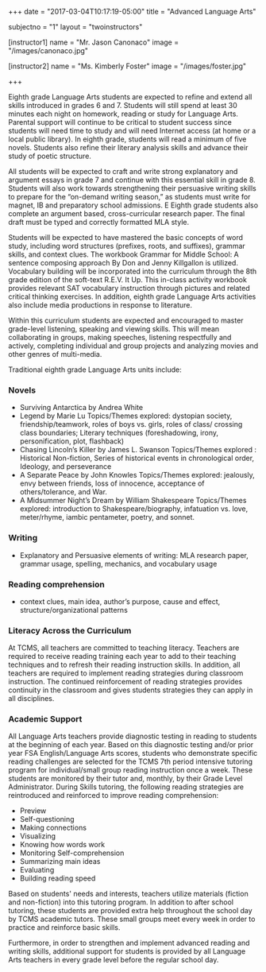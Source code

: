 +++
date = "2017-03-04T10:17:19-05:00"
title = "Advanced Language Arts"

subjectno = "1"
layout = "twoinstructors"

[instructor1]
name = "Mr. Jason Canonaco"
image = "/images/canonaco.jpg"

[instructor2]
name = "Ms. Kimberly Foster"
image = "/images/foster.jpg"

+++

Eighth grade Language Arts students are expected to refine and extend all skills introduced in grades 6 and 7. Students will still spend at least 30 minutes each night on homework, reading or study for Language Arts. Parental support will continue to be critical to student success since students will need time to study and will need Internet access (at home or a local public library). In eighth grade, students will read a minimum of five novels. Students also refine their literary analysis skills and advance their study of poetic structure.

All students will be expected to craft and write strong explanatory and argument essays in grade 7 and continue with this essential skill in grade 8. Students will also work towards strengthening their persuasive writing skills to prepare for the “on-demand writing season,” as students must write for magnet, IB and preparatory school admissions. E Eighth grade students also complete an argument based, cross-curricular research paper. The final draft must be typed and correctly formatted MLA style.

Students will be expected to have mastered the basic concepts of word study, including word structures (prefixes, roots, and suffixes), grammar skills, and context clues. The workbook Grammar for Middle School: A sentence composing approach By Don and Jenny Killgallon is utilized. Vocabulary building will be incorporated into the curriculum through the 8th grade edition of the soft-text R.E.V. It Up. This in-class activity workbook provides relevant SAT vocabulary instruction through pictures and related critical thinking exercises. In addition, eighth grade Language Arts activities also include media productions in response to literature.

Within this curriculum students are expected and encouraged to master grade-level listening, speaking and viewing skills. This will mean collaborating in groups, making speeches, listening respectfully and actively, completing individual and group projects and analyzing movies and other genres of multi-media.

Traditional eighth grade Language Arts units include:

### Novels

* Surviving Antarctica by Andrea White
* Legend by Marie Lu
Topics/Themes explored: dystopian society, friendship/teamwork, roles of boys vs. girls, roles of class/ crossing class boundaries; Literary techniques (foreshadowing, irony, personification, plot, flashback)
* Chasing Lincoln’s Killer by James L. Swanson
Topics/Themes explored : Historical Non-fiction, Series of historical events in chronological order, Ideology, and perseverance
* A Separate Peace by John Knowles
Topics/Themes explored: jealously, envy between friends, loss of innocence, acceptance of others/tolerance, and War.
* A Midsummer Night’s Dream by William Shakespeare
Topics/Themes explored: introduction to Shakespeare/biography, infatuation vs. love, meter/rhyme, iambic pentameter, poetry, and sonnet.

### Writing

* Explanatory and Persuasive elements of writing: MLA research paper, grammar usage, spelling, mechanics, and vocabulary usage

### Reading comprehension

* context clues, main idea, author’s purpose, cause and effect, structure/organizational patterns

### Literacy Across the Curriculum

At TCMS, all teachers are committed to teaching literacy.  Teachers are required to receive reading training each year to add to their teaching techniques and to refresh their reading instruction skills.  In addition, all teachers are required to implement reading strategies during classroom instruction. The continued reinforcement of reading strategies provides continuity in the classroom and gives students strategies they can apply in all disciplines.

### Academic Support

All Language Arts teachers provide diagnostic testing in reading to students at the beginning of each year. Based on this diagnostic testing and/or prior year FSA English/Language Arts scores, students who demonstrate specific reading challenges are selected for the TCMS 7th period intensive tutoring program for individual/small group reading instruction once a week. These students are monitored by their tutor and, monthly, by their Grade Level Administrator. During Skills tutoring, the following reading strategies are reintroduced and reinforced to improve reading comprehension:

* Preview 
* Self-questioning 
* Making connections 
* Visualizing
* Knowing how words work 
* Monitoring Self-comprehension
* Summarizing main ideas 
* Evaluating 
* Building reading speed

Based on students' needs and interests, teachers utilize materials (fiction and non-fiction) into this tutoring program. In addition to after school tutoring, these students are provided extra help throughout the school day by TCMS academic tutors. These small groups meet every week in order to practice and reinforce basic skills.

Furthermore, in order to strengthen and implement advanced reading and writing skills, additional support for students is provided by all Language Arts teachers in every grade level before the regular school day.
